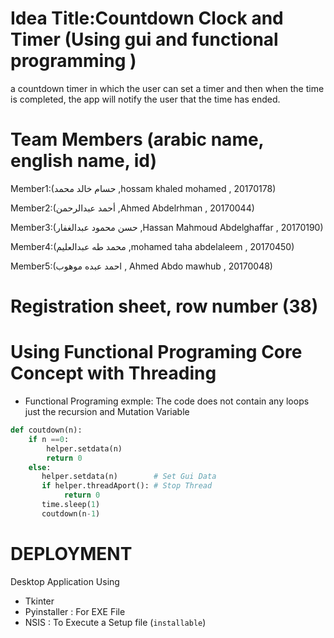 
# Idea Title:Countdown Clock and Timer (Using gui and  functional programming )

a countdown timer in which the user can set a timer and then when the time is completed, the app will notify the user that the time has ended.



# Team Members (arabic name, english name, id)

Member1:(حسام خالد محمد ,hossam khaled mohamed , 20170178)

Member2:(أحمد عبدالرحمن ,Ahmed Abdelrhman , 20170044)

Member3:(حسن محمود عبدالغفار ,Hassan Mahmoud Abdelghaffar , 20170190)

Member4:(محمد طه  عبدالعليم ,mohamed taha abdelaleem , 20170450)

Member5:(احمد عبده موهوب , Ahmed Abdo mawhub , 20170048)



# Registration sheet, row number (38)
	

# Using Functional Programing Core Concept with Threading 
- Functional Programing exmple:
The code does not contain any loops just the recursion and Mutation Variable
```python
def coutdown(n):
    if n ==0:
        helper.setdata(n)
        return 0
    else:
       helper.setdata(n)        # Set Gui Data
       if helper.threadAport(): # Stop Thread
            return 0
       time.sleep(1)
       coutdown(n-1) 
```

# DEPLOYMENT
Desktop Application Using 
- Tkinter
- Pyinstaller : For  EXE File
- NSIS        : To Execute a Setup file (```installable```) 
